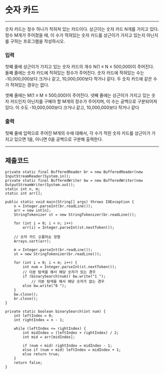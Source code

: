 # 숫자 카드

---

숫자 카드는 정수 하나가 적혀져 있는 카드이다. 상근이는 숫자 카드 N개를 가지고 있다. 정수 M개가 주어졌을 때, 이 수가 적혀있는 숫자 카드를 상근이가 가지고 있는지 아닌지를 구하는 프로그램을 작성하시오.

### 입력

첫째 줄에 상근이가 가지고 있는 숫자 카드의 개수 N(1 ≤ N ≤ 500,000)이 주어진다. 둘째 줄에는 숫자 카드에 적혀있는 정수가 주어진다. 
숫자 카드에 적혀있는 수는 -10,000,000보다 크거나 같고, 10,000,000보다 작거나 같다. 두 숫자 카드에 같은 수가 적혀있는 경우는 없다.

셋째 줄에는 M(1 ≤ M ≤ 500,000)이 주어진다. 넷째 줄에는 상근이가 가지고 있는 숫자 카드인지 아닌지를 구해야 할 M개의 정수가 주어지며, 이 수는 공백으로 구분되어져 있다.
이 수도 -10,000,000보다 크거나 같고, 10,000,000보다 작거나 같다

### 출력

첫째 줄에 입력으로 주어진 M개의 수에 대해서, 각 수가 적힌 숫자 카드를 상근이가 가지고 있으면 1을, 아니면 0을 공백으로 구분해 출력한다.

---

## 제출코드

```
private static final BufferedReader br = new BufferedReader(new InputStreamReader(System.in));
private static final BufferedWriter bw = new BufferedWriter(new OutputStreamWriter(System.out));
static int n, m;
static int arr[];

public static void main(String[] args) throws IOException {
    n = Integer.parseInt(br.readLine());
    arr = new int[n];
    StringTokenizer st = new StringTokenizer(br.readLine());

    for (int i = 0; i < n; i++)
        arr[i] = Integer.parseInt(st.nextToken());

    // 숫자 카드 오름차순 정렬
    Arrays.sort(arr);

    m = Integer.parseInt(br.readLine());
    st = new StringTokenizer(br.readLine());

    for (int i = 0; i < m; i++) {
        int num = Integer.parseInt(st.nextToken());
        // 이분 탐색을 해서 해당 숫자가 있는 경우
        if (binarySearch(num)) bw.write("1 ");
            // 이분 탐색을 해서 해당 숫자가 없는 경우
        else bw.write("0 ");
    }
    bw.close();
    br.close();
}

private static boolean binarySearch(int num) {
    int leftIndex = 0;
    int rightIndex = n - 1;

    while (leftIndex <= rightIndex) {
        int midIndex = (leftIndex + rightIndex) / 2;
        int mid = arr[midIndex];

        if (num < mid) rightIndex = midIndex - 1;
        else if (num > mid) leftIndex = midIndex + 1;
        else return true;
    }
    return false;
}
```